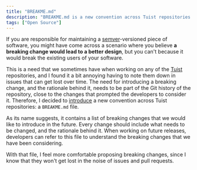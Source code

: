 ```yaml
---
title: "BREAKME.md"
description: "BREAKME.md is a new convention across Tuist repositories to keep track of breaking changes that we would like to introduce in the future."
tags: ["Open Source"]
---
```


If you are responsible for maintaining a [semver](https://semver.org/)-versioned piece of software,
you might have come across a scenario where you believe **a breaking change would lead to a better design**,
but you can't because it would break the existing users of your software.

This is a need that we sometimes have when working on any of the [Tuist](https://github.com/tuist) repositories,
and I found it a bit annoying having to note them down in issues that can get lost over time.
The need for introducing a breaking change,
and the rationale behind it,
needs to be part of the Git history of the repository,
close to the changes that prompted the developers to consider it.
Therefore,
I decided to [introduce](https://github.com/tuist/XcodeGraph/pull/17) a new convention across Tuist repositories:
a `BREAKME.md` file.

As its name suggests,
it contains a list of breaking changes that we would like to introduce in the future.
Every change should include what needs to be changed, and the rationale behind it.
When working on future releases,
developers can refer to this file to understand the breaking changes that we have been considering.

With that file, I feel more comfortable proposing breaking changes,
since I know that they won't get lost in the noise of issues and pull requests.
